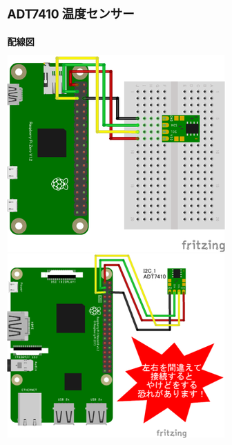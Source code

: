 # ADT7410 温度センサー

## 配線図

![配線図1](./PiZero_ADT7410.png "schematic")
![配線図2](./schematic_warning.png "schematic")
